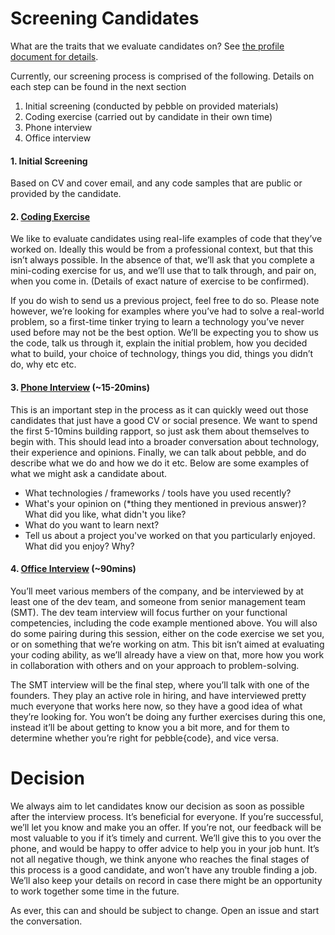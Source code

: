# Screening Candidates

What are the traits that we evaluate candidates on? See [the profile document for details](https://github.com/pebblecode/pebble-handbook/blob/master/hiring-great-talent/developer/profile.md).

Currently, our screening process is comprised of the following. Details on each step can be found in the next section

1. Initial screening (conducted by pebble on provided materials)
2. Coding exercise (carried out by candidate in their own time)
3. Phone interview
4. Office interview

#### 1. Initial Screening

Based on CV and cover email, and any code samples that are public or provided by the candidate.

#### 2. [Coding Exercise](https://github.com/pebblecode/pebble-handbook/blob/master/great-people/hiring-great-talent/developer/process/02-code-test.md)

We like to evaluate candidates using real-life examples of code that they’ve worked on. Ideally this would be from a professional context, but that this isn’t always possible. In the absence of that, we’ll ask that you complete a mini-coding exercise for us, and we’ll use that to talk through, and pair on, when you come in. (Details of exact nature of exercise to be confirmed).

If you do wish to send us a previous project, feel free to do so. Please note however, we’re looking for examples where you’ve had to solve a real-world problem, so a first-time tinker trying to learn a technology you’ve never used before may not be the best option. We’ll be expecting you to show us the code, talk us through it, explain the initial problem, how you decided what to build, your choice of technology, things you did, things you didn’t do, why etc etc.

#### 3. [Phone Interview](https://github.com/pebblecode/pebble-handbook/blob/master/great-people/hiring-great-talent/developer/process/03-phone-interview.md) (~15-20mins)

This is an important step in the process as it can quickly weed out those candidates that just have a good CV or social presence. We want to spend the first 5-10mins building rapport, so just ask them about themselves to begin with. This should lead into a broader conversation about technology, their experience and opinions. Finally, we can talk about pebble, and do describe what we do and how we do it etc. Below are some examples of what we might ask a candidate about.

* What technologies / frameworks / tools have you used recently?
* What's your opinion on (*thing they mentioned in previous answer)? What did you like, what didn't you like?
* What do you want to learn next?
* Tell us about a project you've worked on that you particularly enjoyed. What did you enjoy? Why?

#### 4. [Office Interview](https://github.com/pebblecode/pebble-handbook/blob/master/great-people/hiring-great-talent/developer/process/how-to-measure.md) (~90mins)

You’ll meet various members of the company, and be interviewed by at least one of the dev team, and someone from senior management team (SMT). The dev team interview will focus further on your functional competencies, including the code example mentioned above. You will also do some pairing during this session, either on the code exercise we set you, or on something that we’re working on atm. This bit isn’t aimed at evaluating your coding ability, as we’ll already have a view on that, more how you work in collaboration with others and on your approach to problem-solving.

The SMT interview will be the final step, where you’ll talk with one of the founders. They play an active role in hiring, and have interviewed pretty much everyone that works here now, so they have a good idea of what they’re looking for. You won’t be doing any further exercises during this one, instead it’ll be about getting to know you a bit more, and for them to determine whether you’re right for pebble{code}, and vice versa.

# Decision

We always aim to let candidates know our decision as soon as possible after the interview process. It’s beneficial for everyone. If you’re successful, we’ll let you know and make you an offer. If you’re not, our feedback will be most valuable to you if it’s timely and current. We’ll give this to you over the phone, and would be happy to offer advice to help you in your job hunt. It’s not all negative though, we think anyone who reaches the final stages of this process is a good candidate, and won’t have any trouble finding a job. We’ll also keep your details on record in case there might be an opportunity to work together some time in the future.

As ever, this can and should be subject to change. Open an issue and start the conversation.
